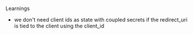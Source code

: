 Learnings

- we don't need client ids as state with coupled secrets if the redirect_uri is tied to the client using the client_id
